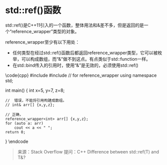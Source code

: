 # std::ref()函数

std::ref()是C++11引入的一个函数，整体用法和&差不多，但是返回的是一个“reference_wrapper”类型的对象。

reference_wrapper至少有以下用处：

- 任何类型在经过std::ref()函数后都返回reference_wrapper类型，它可以被枚举，可以构成数组，而“&”做不到这点。有点类似于std::function一样。
- 在std::bind传入的引用时，使用“&”是无效的，必须使用std::ref()

\code{cpp}
#include <iostream>
#include <functional>  // for reference_wrapper
using namespace std;

int main()
{
    int x=5, y=7, z=8;

    //  错误，不能将引用构建成数组。
    // int& arr[] {x,y,z};

    // 正确，
    reference_wrapper<int> arr[] {x,y,z};
    for (auto a: arr)
        cout << a << " ";
    return 0;
}
\endcode

> 来源：Stack Overflow 提问：C++ Difference between std::ref(T) and T&?